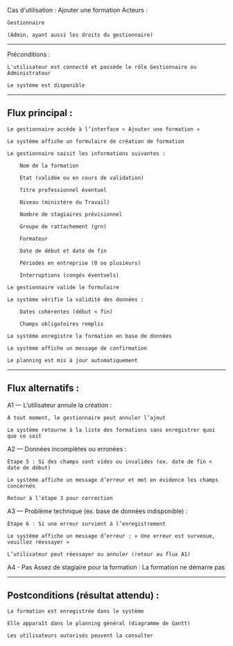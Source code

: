 Cas d'utilisation : Ajouter une formation
Acteurs :

    Gestionnaire

    (Admin, ayant aussi les droits du gestionnaire)

------------------------------------------------------------------------------------------------------------------

Préconditions :

    L'utilisateur est connecté et possède le rôle Gestionnaire ou Administrateur

    Le système est disponible

------------------------------------------------------------------------------------------------------------------

Flux principal :
-------------------------


    Le gestionnaire accède à l’interface « Ajouter une formation »

    Le système affiche un formulaire de création de formation

    Le gestionnaire saisit les informations suivantes :

        Nom de la formation

        État (validée ou en cours de validation)

        Titre professionnel éventuel

        Niveau (ministère du Travail)

        Nombre de stagiaires prévisionnel

        Groupe de rattachement (grn)

        Formateur

        Date de début et date de fin

        Périodes en entreprise (0 ou plusieurs)

        Interruptions (congés éventuels)

    Le gestionnaire valide le formulaire

    Le système vérifie la validité des données :

        Dates cohérentes (début < fin)

        Champs obligatoires remplis

    Le système enregistre la formation en base de données

    Le système affiche un message de confirmation

    Le planning est mis à jour automatiquement

--------------------------------------------------------------------------------------------------------------------------

Flux alternatifs :
------------------
A1 — L’utilisateur annule la création :

    À tout moment, le gestionnaire peut annuler l’ajout

    Le système retourne à la liste des formations sans enregistrer quoi que ce soit

A2 — Données incomplètes ou erronées :

    Étape 5 : Si des champs sont vides ou invalides (ex. date de fin < date de début)

    Le système affiche un message d’erreur et met en évidence les champs concernés

    Retour à l’étape 3 pour correction

A3 — Problème technique (ex. base de données indisponible) :

    Étape 6 : Si une erreur survient à l’enregistrement

    Le système affiche un message d’erreur : « Une erreur est survenue, veuillez réessayer »

    L’utilisateur peut réessayer ou annuler (retour au flux A1)
    
A4 - Pas Assez de stagiaire pour la formation : La formation ne démarre pas

---------------------------------------------------------------------------------------------------------------------------------------

Postconditions (résultat attendu) :
-----------------------------------

    La formation est enregistrée dans le système

    Elle apparaît dans le planning général (diagramme de Gantt)

    Les utilisateurs autorisés peuvent la consulter
